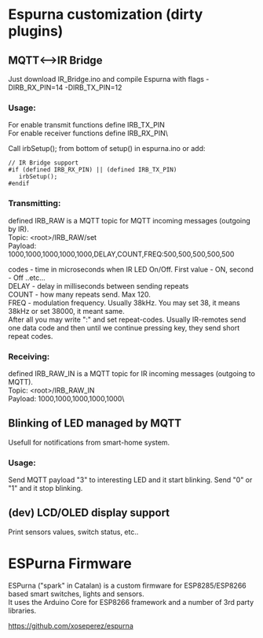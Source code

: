 # Espurna customization (dirty plugins)
## MQTT<-->IR Bridge

Just download IR_Bridge.ino and compile Espurna with flags -DIRB_RX_PIN=14 -DIRB_TX_PIN=12

### Usage:

 For enable transmit functions define IRB_TX_PIN\
 For enable receiver functions define IRB_RX_PIN\

 Call irbSetup(); from bottom of setup() in espurna.ino or add:

```
// IR Bridge support
#if (defined IRB_RX_PIN) || (defined IRB_TX_PIN)
   irbSetup();
#endif
```

### Transmitting:
 defined IRB_RAW is a MQTT topic for MQTT incoming messages (outgoing by IR).\
 Topic: \<root\>/IRB_RAW/set\
 Payload: 1000,1000,1000,1000,1000,DELAY,COUNT,FREQ:500,500,500,500,500

 codes - time in microseconds when IR LED On/Off. First value - ON, second - Off ..etc...\
 DELAY - delay in milliseconds between sending repeats\
 COUNT - how many repeats send. Max 120.\
 FREQ - modulation frequency. Usually 38kHz. You may set 38, it means 38kHz or set 38000, it meant same.\
 After all you may write ":" and set repeat-codes. Usually IR-remotes send one data code and then until we continue pressing key, they send short repeat codes.

### Receiving:
 defined IRB_RAW_IN is a MQTT topic for IR incoming messages (outgoing to MQTT).\
 Topic: \<root\>/IRB_RAW_IN\
 Payload: 1000,1000,1000,1000,1000\

## Blinking of LED managed by MQTT
Usefull for notifications from smart-home system.

### Usage:
Send MQTT payload "3" to interesting LED and it start blinking. Send "0" or "1" and it stop blinking.

## (dev) LCD/OLED display support
Print sensors values, switch status, etc..


# ESPurna Firmware

ESPurna ("spark" in Catalan) is a custom firmware for ESP8285/ESP8266 based smart switches, lights and sensors.\
It uses the Arduino Core for ESP8266 framework and a number of 3rd party libraries.

https://github.com/xoseperez/espurna